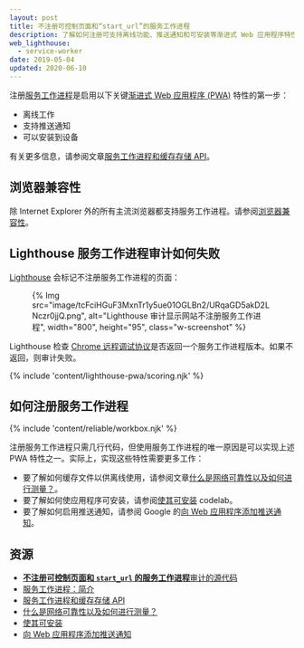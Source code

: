 ```yaml
---
layout: post
title: 不注册可控制页面和“start_url”的服务工作进程
description: 了解如何注册可支持离线功能、推送通知和可安装等渐进式 Web 应用程序特性的服务工作进程。
web_lighthouse:
  - service-worker
date: 2019-05-04
updated: 2020-06-10
---
```


注册[服务工作进程](/service-workers-cache-storage/)是启用以下关键[渐进式 Web 应用程序 (PWA)](/discover-installable) 特性的第一步：

- 离线工作
- 支持推送通知
- 可以安装到设备

有关更多信息，请参阅文章[服务工作进程和缓存存储 API](/service-workers-cache-storage/)。

## 浏览器兼容性

除 Internet Explorer 外的所有主流浏览器都支持服务工作进程。请参阅[浏览器兼容性](https://developer.mozilla.org/docs/Web/API/ServiceWorker#Browser_compatibility)。

## Lighthouse 服务工作进程审计如何失败

[Lighthouse](https://developers.google.com/web/tools/lighthouse/) 会标记不注册服务工作进程的页面：

<figure class="w-figure">{% Img src="image/tcFciHGuF3MxnTr1y5ue01OGLBn2/URqaGD5akD2LNczr0jjQ.png", alt="Lighthouse 审计显示网站不注册服务工作进程", width="800", height="95", class="w-screenshot" %}</figure>

Lighthouse 检查 [Chrome 远程调试协议](https://github.com/ChromeDevTools/devtools-protocol)是否返回一个服务工作进程版本。如果不返回，则审计失败。

{% include 'content/lighthouse-pwa/scoring.njk' %}

## 如何注册服务工作进程

{% include 'content/reliable/workbox.njk' %}

注册服务工作进程只需几行代码，但使用服务工作进程的唯一原因是可以实现上述 PWA 特性之一。实际上，实现这些特性需要更多工作：

- 要了解如何缓存文件以供离线使用，请参阅文章[什么是网络可靠性以及如何进行测量？](/network-connections-unreliable)。
- 要了解如何使应用程序可安装，请参阅[使其可安装](/codelab-make-installable/) codelab。
- 要了解如何启用推送通知，请参阅 Google 的[向 Web 应用程序添加推送通知](https://codelabs.developers.google.com/codelabs/push-notifications)。

## 资源

- [**不注册可控制页面和 `start_url` 的服务工作进程**审计的源代码](https://github.com/GoogleChrome/lighthouse/blob/master/lighthouse-core/audits/service-worker.js)
- [服务工作进程：简介](https://developers.google.com/web/fundamentals/primers/service-workers)
- [服务工作进程和缓存存储 API](/service-workers-cache-storage/)
- [什么是网络可靠性以及如何进行测量？](/network-connections-unreliable)
- [使其可安装](/codelab-make-installable/)
- [向 Web 应用程序添加推送通知](https://codelabs.developers.google.com/codelabs/push-notifications)
